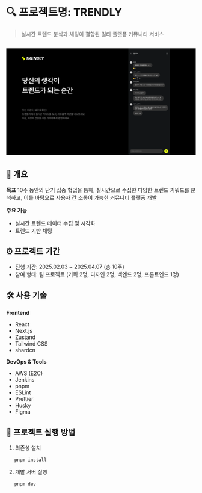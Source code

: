 # 🔍 프로젝트명: TRENDLY

> 실시간 트렌드 분석과 채팅이 결합된 멀티 플랫폼 커뮤니티 서비스

![서비스 소개 화면](./public/introduce.png)
---

## 📌 개요

**목표**
10주 동안의 단기 집중 협업을 통해, 실시간으로 수집한 다양한 트렌드 키워드를 분석하고, 이를 바탕으로 사용자 간 소통이 가능한 커뮤니티 플랫폼 개발

**주요 기능**
- 실시간 트렌드 데이터 수집 및 시각화
- 트렌드 기반 채팅

## ⏰ 프로젝트 기간
- 진행 기간: 2025.02.03 ~ 2025.04.07 (총 10주)
- 참여 형태: 팀 프로젝트 (기획 2명, 디자인 2명, 백엔드 2명, 프론트엔드 1명)

## 🛠️ 사용 기술

**Frontend**
- React
- Next.js
- Zustand
- Tailwind CSS
- shardcn

**DevOps & Tools**
- AWS (E2C)
- Jenkins
- pnpm
- ESLint
- Prettier
- Husky
- Figma

## 🚀 프로젝트 실행 방법

1. 의존성 설치
```
   pnpm install
```
2. 개발 서버 실행
```
   pnpm dev
```

